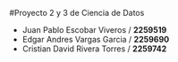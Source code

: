 #Proyecto 2 y 3 de Ciencia de Datos
- Juan Pablo Escobar Viveros / **2259519**
- Edgar Andres Vargas Garcia / **2259690**
- Cristian David Rivera Torres / **2259742**
